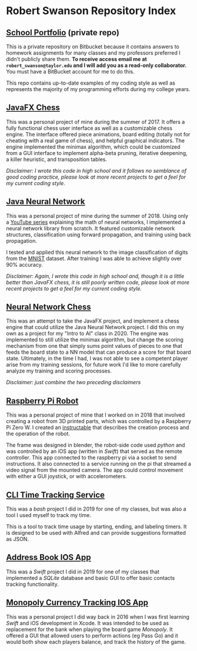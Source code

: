 # Robert Swanson Repository Index

## [School Portfolio](https://bitbucket.org/rswanson3141/privateportfolio/src/master/) (private repo)

This is a private repository on Bitbucket because it contains answers to homework assignments for many classes and my professors preferred I didn't publicly share them. **To receive access email me at `robert_swanson@taylor.edu` and I will add you as a read-only collaborator.** You must have a BitBucket account  for me to do this.

This repo contains up-to-date examples of my coding style as well as represents the majority of my programming efforts during my college years.

## [JavaFX Chess](https://github.com/robert-swanson/Chess)

This was a personal project of mine during the summer of 2017. It offers a fully functional chess user interface as well as a customizable chess engine. The interface offered piece animations, board editing (totally not for cheating with a real game of chess), and helpful graphical indicators. The engine implemented the minimax algorithm, which could be customized from a GUI interface to implement alpha-beta pruning, iterative deepening, a killer heuristic, and transposition tables.

*Disclaimer: I wrote this code in high school and it follows no semblance of good coding practice, please look at more recent projects to get a feel for my current coding style.*

## [Java Neural Network](https://github.com/robert-swanson/JavaNeuralNetworkLibrary)

This was a personal project of mine during the summer of 2018. Using only a [YouTube series](https://www.youtube.com/watch?v=aircAruvnKk&list=PLZHQObOWTQDNU6R1_67000Dx_ZCJB-3pi) explaining the math of neural networks, I implemented a neural network library from scratch. It featured customizable network structures, classification using forward propagation, and training using back propagation.

I tested and applied this neural network to the image classification of digits from the [MNIST](http://yann.lecun.com/exdb/mnist/) dataset. After training I was able to achieve slightly over 90% accuracy.

*Disclaimer: Again, I wrote this code in high school and, though it is a little better than JavaFX chess, it is still poorly written code, please look at more recent projects to get a feel for my current coding style.*

## [Neural Network Chess](https://github.com/robert-swanson/NeuralNetworkChess)

This was an attempt to take the JavaFX project, and implement a chess engine that could utilize the Java Neural Network project. I did this on my own as a project for my "Intro to AI" class in 2020. The engine was implemented to still utilize the minimax algorithm, but change the scoring mechanism from one that simply sums point values of pieces to one that feeds the board state to a NN model that can produce a score for that board state. Ultimately, in the time I had, I was not able to see a competent player arise from my training sessions, for future work I'd like to more carefully analyze my training and scoring processes.

*Disclaimer: just combine the two preceding disclaimers*

## [Raspberry Pi Robot](https://github.com/robert-swanson/PiBot)

This was a personal project of mine that I worked on in 2018 that involved creating a robot from 3D printed parts, which was controlled by a Raspberry Pi Zero W. I created an [instructable](https://www.instructables.com/id/3D-Printed-Raspberry-Pi-Zero-Robot/) that describes the creation process and the operation of the robot.

The frame was designed in blender, the robot-side code used *python* and was controlled by an iOS app (written in *Swift*) that served as the remote controller. This app connected to the raspberry pi via a socket to send instructions. It also connected to a service running on the pi that streamed a video signal from the mounted camera. The app could control movement with either a GUI joystick, or with accelerometers.

## [CLI Time Tracking Service](https://github.com/robert-swanson/TimeTrackingService)

This was a *bash* project I did in 2019 for one of my classes, but was also a tool I used myself to track my time. 

This is a tool to track time usage by starting, ending, and labeling timers. It is designed to be used with Alfred and can provide suggestions formatted as JSON.

## [Address Book IOS App](https://github.com/robert-swanson/AddressBookApp)

This was a *Swift* project I did in 2019 for one of my classes that implemented a *SQLite* database and basic GUI to offer basic contacts tracking functionality.

## [Monopoly Currency Tracking IOS App](https://github.com/robert-swanson/MonopolyPal)

This was a personal project I did way back in 2016 when I was first learning *Swift* and iOS development in Xcode. It was intended to be used as replacement for the bank when playing the board game *Monopoly*. It offered a GUI that allowed users to perform actions (eg Pass Go) and it would both show each players balance, and track the history of the game.